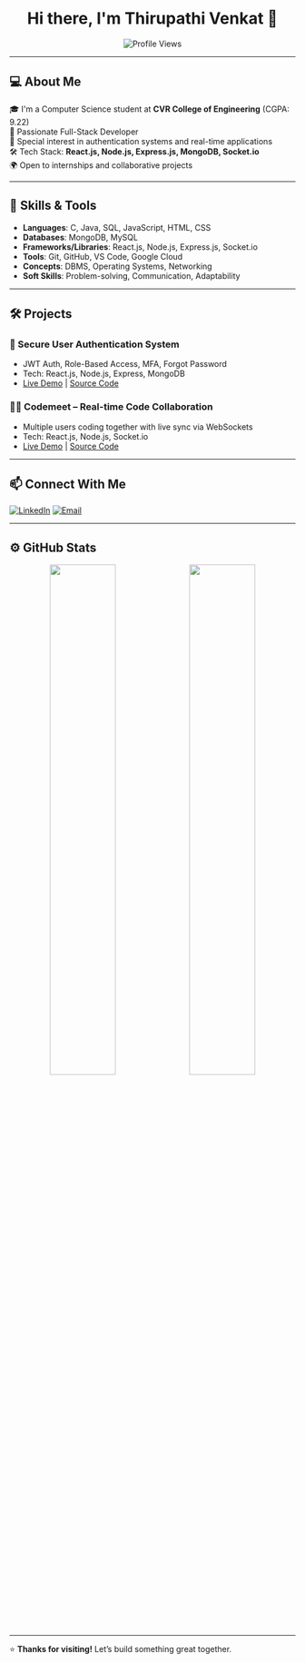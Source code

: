 <h1 align="center">Hi there, I'm Thirupathi Venkat 👋</h1>

<p align="center">
  <img src="https://komarev.com/ghpvc/?username=ThirupathiVenkat&style=flat-square" alt="Profile Views" />
</p>

---

## 💻 About Me

🎓 I'm a Computer Science student at **CVR College of Engineering** (CGPA: 9.22)  
🚀 Passionate Full-Stack Developer  
🔐 Special interest in authentication systems and real-time applications  
🛠️ Tech Stack: **React.js, Node.js, Express.js, MongoDB, Socket.io**  
🌍 Open to internships and collaborative projects

---

## 🧠 Skills & Tools

- **Languages**: C, Java, SQL, JavaScript, HTML, CSS  
- **Databases**: MongoDB, MySQL  
- **Frameworks/Libraries**: React.js, Node.js, Express.js, Socket.io  
- **Tools**: Git, GitHub, VS Code, Google Cloud  
- **Concepts**: DBMS, Operating Systems, Networking  
- **Soft Skills**: Problem-solving, Communication, Adaptability

---

## 🛠️ Projects

### 🔐 Secure User Authentication System  
- JWT Auth, Role-Based Access, MFA, Forgot Password  
- Tech: React.js, Node.js, Express, MongoDB  
- [Live Demo](#) | [Source Code](#)

### 🧑‍💻 Codemeet – Real-time Code Collaboration  
- Multiple users coding together with live sync via WebSockets  
- Tech: React.js, Node.js, Socket.io  
- [Live Demo](#) | [Source Code](#)

---

## 📫 Connect With Me

[![LinkedIn](https://img.shields.io/badge/LinkedIn-blue?style=flat-square&logo=linkedin&logoColor=white)](https://linkedin.com/in/thirupathi-venkat-8900102a6/)
[![Email](https://img.shields.io/badge/Gmail-D14836?style=flat-square&logo=gmail&logoColor=white)](mailto:thirupathivenkat2005@gmail.com)

---

## ⚙️ GitHub Stats

<p align="center">
  <img src="https://github-readme-stats.vercel.app/api?username=ThirupathiVenkat&show_icons=true&theme=tokyonight" width="48%" />
  <img src="https://github-readme-stats.vercel.app/api/top-langs/?username=ThirupathiVenkat&layout=compact&theme=tokyonight" width="48%" />
</p>

---

⭐ **Thanks for visiting!** Let’s build something great together.
